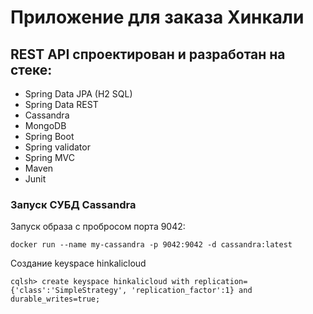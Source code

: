 
# Приложение для заказа Хинкали

## REST API спроектирован и разработан на стеке:

-   Spring Data JPA (H2 SQL)
-   Spring Data REST
-   Cassandra
-   MongoDB
-   Spring Boot
-   Spring validator
-   Spring MVC
-   Maven
-   Junit

### Запуск СУБД Cassandra
Запуск образа с пробросом порта 9042:

`docker run --name my-cassandra -p 9042:9042 -d cassandra:latest`

Создание keyspace hinkalicloud

`cqlsh> create keyspace hinkalicloud with replication={'class':'SimpleStrategy', 'replication_factor':1} and durable_writes=true;`